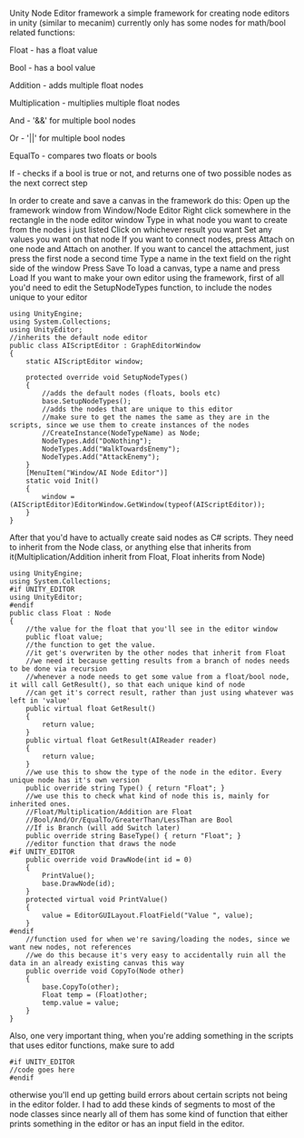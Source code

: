 Unity Node Editor framework
a simple framework for creating node editors in unity (similar to mecanim)
currently only has some nodes for math/bool related functions:

Float - has a float value

Bool - has a bool value

Addition - adds multiple float nodes

Multiplication - multiplies multiple float nodes

And - '&&' for multiple bool nodes

Or - '||' for multiple bool nodes

EqualTo - compares two floats or bools

If - checks if a bool is true or not, and returns one of two 
possible nodes as the next correct step

In order to create and save a canvas in the framework do this:
Open up the framework window from Window/Node Editor
Right click somewhere in the rectangle in the node editor window
Type in what node you want to create from the nodes i just listed
Click on whichever result you want
Set any values you want on that node
If you want to connect nodes, press Attach on one node and Attach on another. If you want to cancel the attachment, just press the first node a second time
Type a name in the text field on the right side of the window
Press Save
To load a canvas, type a name and press Load
If you want to make your own editor using the framework, first of all you'd need to edit the SetupNodeTypes function, to include the nodes unique to your editor

```
using UnityEngine;
using System.Collections;
using UnityEditor;
//inherits the default node editor
public class AIScriptEditor : GraphEditorWindow
{
    static AIScriptEditor window;
    
    protected override void SetupNodeTypes()
    {
        //adds the default nodes (floats, bools etc)
        base.SetupNodeTypes();
        //adds the nodes that are unique to this editor
        //make sure to get the names the same as they are in the scripts, since we use them to create instances of the nodes
        //CreateInstance(NodeTypeName) as Node;
        NodeTypes.Add("DoNothing");
        NodeTypes.Add("WalkTowardsEnemy");
        NodeTypes.Add("AttackEnemy");
    }
    [MenuItem("Window/AI Node Editor")]
    static void Init()
    {
        window = (AIScriptEditor)EditorWindow.GetWindow(typeof(AIScriptEditor));
    }
}
```

After that you'd have to actually create said nodes as C# scripts. They need to inherit from the Node class, or anything else that inherits from it(Multiplication/Addition inherit from Float, Float inherits from Node)


``` 
using UnityEngine;
using System.Collections;
#if UNITY_EDITOR
using UnityEditor;
#endif
public class Float : Node
{
    //the value for the float that you'll see in the editor window
    public float value;
    //the function to get the value.
    //it get's overwriten by the other nodes that inherit from Float
    //we need it because getting results from a branch of nodes needs to be done via recursion
    //whenever a node needs to get some value from a float/bool node, it will call GetResult(), so that each unique kind of node
    //can get it's correct result, rather than just using whatever was left in 'value'
    public virtual float GetResult()
    {
        return value;
    }
    public virtual float GetResult(AIReader reader)
    {
        return value;
    }
    //we use this to show the type of the node in the editor. Every unique node has it's own version
    public override string Type() { return "Float"; }
    //we use this to check what kind of node this is, mainly for inherited ones.
    //Float/Multiplication/Addition are Float
    //Bool/And/Or/EqualTo/GreaterThan/LessThan are Bool
    //If is Branch (will add Switch later)
    public override string BaseType() { return "Float"; }
    //editor function that draws the node
#if UNITY_EDITOR
    public override void DrawNode(int id = 0)
    {
        PrintValue();
        base.DrawNode(id);
    }
    protected virtual void PrintValue()
    {
        value = EditorGUILayout.FloatField("Value ", value);
    }
#endif
    //function used for when we're saving/loading the nodes, since we want new nodes, not references
    //we do this because it's very easy to accidentally ruin all the data in an already existing canvas this way
    public override void CopyTo(Node other)
    {
        base.CopyTo(other);
        Float temp = (Float)other;
        temp.value = value;
    }
}
```
Also, one very important thing, when you're adding something in the scripts that uses editor functions, make sure to add
```
#if UNITY_EDITOR
//code goes here
#endif
```
otherwise you'll end up getting build errors about certain scripts not being in the editor folder.
I had to add these kinds of segments to most of the node classes since nearly all of them has some kind of function that either prints something in the editor or has an input field in the editor.
